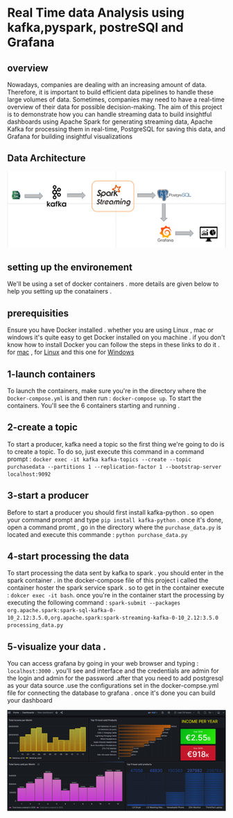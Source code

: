 # Real Time data Analysis using kafka,pyspark, postreSQl and Grafana

## overview
Nowadays, companies are dealing with an increasing amount of data. Therefore, it is important to build efficient data pipelines to handle these large volumes of data. Sometimes, companies may need to have a real-time overview of their data for possible decision-making. The aim of this project is to demonstrate how you can handle streaming data to build insightful dashboards using Apache Spark for generating streaming data, Apache Kafka for processing them in real-time, PostgreSQL for saving this data, and Grafana for building insightful visualizations

## Data Architecture
![Github Logo](https://github.com/urbainze/Big-Data-Project/blob/main/i9.PNG)

## setting up the environement 
We'll be using a set of docker containers . more details are given below to help you setting up the conatainers .

## prerequisities
Ensure you have Docker installed . whether you are using Linux , mac or windows it's quite easy to get Docker installed on you machine .
if you don't know how to install Docker you can follow the steps in these links to do it . for [mac](https://docs.docker.com/desktop/install/mac-install/) , for [Linux](https://docs.docker.com/desktop/install/linux-install/) and this one for [Windows](https://docs.docker.com/desktop/install/windows-install/) 

## 1-launch containers
To launch the containers, make sure you're in the directory where the `Docker-compose.yml` is and then run :
`docker-compose up`.
To start the containers. You'll see the 6 containers starting and running .
## 2-create a topic 
To start a producer, kafka need a topic so the first thing we're going to do is to create a topic. To do so, just execute this command in a command prompt : 
`docker exec -it kafka kafka-topics --create --topic purchasedata --partitions 1 --replication-factor 1 --bootstrap-server localhost:9092`
## 3-start a producer 
Before to start a producer you should first install kafka-python . so open your command prompt and type 
`pip install kafka-python` .
once it's done, open a command promt , go in the directory where the `purchase_data.py` is located and execute this commande :
`python purchase_data.py`
## 4-start processing the data 
To start processing the data sent by kafka to spark . you should enter in the spark container . in the docker-compose file of this project i called the container hoster the spark service spark .
so to get in the container execute : `dokcer exec -it bash`. once you're in the container start the processing by executing the following command :
`spark-submit --packages org.apache.spark:spark-sql-kafka-0-10_2.12:3.5.0,org.apache.spark:spark-streaming-kafka-0-10_2.12:3.5.0 processing_data.py`
## 5-visualize your data .
You can access grafana by going in your web browser and typing : `localhost:3000` . you'll see and interface and the credentials are admin for the login and admin for the password
.after that you need to add postgresql as your data source .use the configurations set in the docker-compse.yml file for connecting the database to grafana .
once it's done you can build your dashboard


![render](https://github.com/urbainze/Big-Data-Project/blob/main/im1.PNG)
